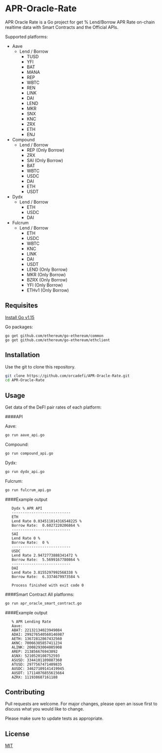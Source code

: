 # APR-Oracle-Rate

APR Oracle Rate is a Go project for get % Lend/Borrow APR Rate on-chain realtime data with Smart Contracts and the Official APIs.

Supported platforms:
- Aave
    - Lend / Borrow
      - TUSD
      - YFI
      - BAT
      - MANA
      - REP
      - WBTC
      - REN
      - LINK
      - DAI
      - LEND 
      - MKR 
      - SNX 
      - KNC 
      - ZRX
      - ETH
      - ENJ
- Compound
    - Lend / Borrow
        - REP (Only Borrow)
        - ZRX
        - SAI (Only Borrow)
        - BAT
        - WBTC
        - USDC
        - DAI
        - ETH
        - USDT
- Dydx
    - Lend / Borrow
        - ETH
        - USDC
        - DAI
- Fulcrum
  - Lend / Borrow
    - ETH
    - USDC
    - WBTC
    - KNC
    - LINK
    - DAI
    - USDT
    - LEND (Only Borrow)
    - MKR (Only Borrow)
    - BZRX (Only Borrow)
    - YFI (Only Borrow)
    - ETHv1 (Only Borrow)

## Requisites

[Install Go v1.15](https://golang.org/doc/install)

Go packages:
```
go get github.com/ethereum/go-ethereum/common
go get github.com/ethereum/go-ethereum/ethclient
```

## Installation

Use the git to clone this repository.

```bash
git clone https://github.com/orcadefi/APR-Oracle-Rate.git
cd APR-Oracle-Rate
```

## Usage

Get data of the DeFI pair rates of each platform:

####API

Aave:
```bash
go run aave_api.go
```

Compound:
```bash
go run compound_api.go
```

Dydx:
```bash
go run dydx_api.go
```

Fulcrum:
```bash
go run fulcrum_api.go
```

####Example output
```
   Dydx % APR API
   ---------------------------
   ETH
   Lend Rate 0.034511014316548225 %
   Borrow Rate:  0.6027220206864 %
   ---------------------------
   SAI
   Lend Rate 0 %
   Borrow Rate:  0 %
   ---------------------------
   USDC
   Lend Rate 2.9472773888341472 %
   Borrow Rate:  5.5699167780864 %
   ---------------------------
   DAI
   Lend Rate 3.8155297992568338 %
   Borrow Rate:  6.3374679973584 %
   
   Process finished with exit code 0

```

####Smart Contract
All platforms:
```bash
go run apr_oracle_smart_contract.go
```

####Example output
```
   % APR Lending Rate
   Aave:
   ABAT: 22132134023949084
   ADAI: 299276540560146987
   AETH: 13672812867432560
   AKNC: 70066385857411234
   ALINK: 2008293004005908
   AREP: 213856676943092
   ASNX: 5210520108752593
   ASUSD: 3344101109887360
   ATUSD: 2977567471409835
   AUSDC: 34627109141419945
   AUSDT: 17114076855615664
   AZRX: 111938687161188
```

## Contributing
Pull requests are welcome. For major changes, please open an issue first to discuss what you would like to change.

Please make sure to update tests as appropriate.

## License
[MIT](https://choosealicense.com/licenses/mit/)